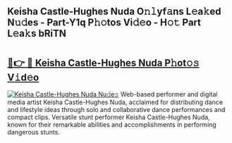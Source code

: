 ## Keisha Castle-Hughes Nuda O𝚗𝚕yf𝚊ns L𝚎a𝚔ed N𝚞𝚍es - Part-Y1q P𝚑𝚘tos Vi𝚍𝚎o - H𝚘𝚝 Part L𝚎a𝚔s bRiTN

# <h2><a href="http://kfd4x8p.oniu.top/?m=Keisha+Castle-Hughes+Nuda">🔗👉 🔴 Keisha Castle-Hughes Nuda P𝚑ot𝚘𝚜 V𝚒d𝚎o</a></h2>

[![Keisha Castle-Hughes Nuda Nu𝚍e𝚜](https://i.imgur.com/0qMVB7G.gif)](http://kfd4x8p.oniu.top/?m=Keisha+Castle-Hughes+Nuda)
Web-based performer and digital media artist Keisha Castle-Hughes Nuda, acclaimed for distributing dance and lifestyle ideas through solo and collaborative dance performances and compact clips. Versatile stunt performer Keisha Castle-Hughes Nuda, known for their remarkable abilities and accomplishments in performing dangerous stunts.  
